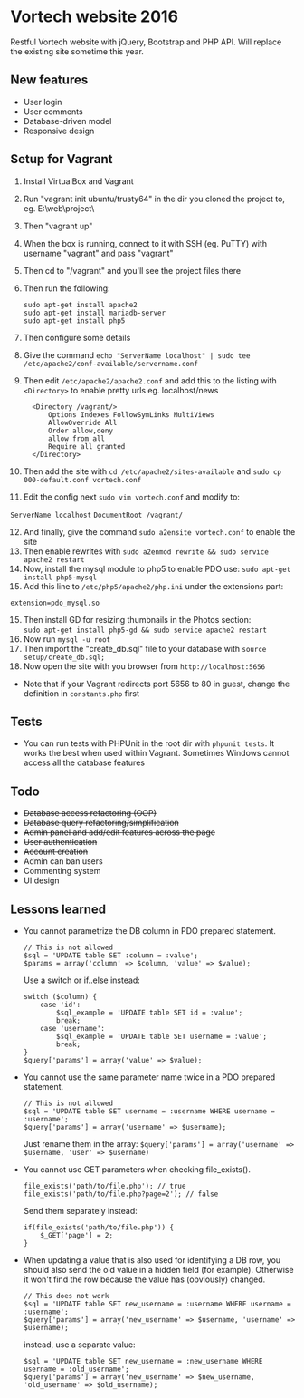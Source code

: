# Vortech website 2016
Restful Vortech website with jQuery, Bootstrap and PHP API. Will replace the existing site sometime this year.

## New features
* User login  
* User comments  
* Database-driven model  
* Responsive design  

## Setup for Vagrant
1. Install VirtualBox and Vagrant
2. Run "vagrant init ubuntu/trusty64" in the dir you cloned the project to, eg. E:\web\project\
3. Then "vagrant up"
4. When the box is running, connect to it with SSH (eg. PuTTY) with username "vagrant" and pass "vagrant"
5. Then cd to "/vagrant" and you'll see the project files there
6. Then run the following:

   `sudo apt-get install apache2`  
   `sudo apt-get install mariadb-server`  
   `sudo apt-get install php5`  

7. Then configure some details
8. Give the command `echo "ServerName localhost" | sudo tee /etc/apache2/conf-available/servername.conf`
9. Then edit `/etc/apache2/apache2.conf` and add this to the listing with `<Directory>` to enable pretty urls eg. localhost/news

   ```
     <Directory /vagrant/>  
         Options Indexes FollowSymLinks MultiViews  
         AllowOverride All  
         Order allow,deny  
         allow from all  
         Require all granted  
     </Directory>  
   ```

10. Then add the site with `cd /etc/apache2/sites-available` and `sudo cp 000-default.conf vortech.conf`
11. Edit the config next `sudo vim vortech.conf` and modify to:  

   `ServerName localhost`
   `DocumentRoot /vagrant/`

12. And finally, give the command `sudo a2ensite vortech.conf` to enable the site
13. Then enable rewrites with `sudo a2enmod rewrite && sudo service apache2 restart`
14. Now, install the mysql module to php5 to enable PDO use: `sudo apt-get install php5-mysql`
14. Add this line to `/etc/php5/apache2/php.ini` under the extensions part:

  `extension=pdo_mysql.so`

15. Then install GD for resizing thumbnails in the Photos section:  
    `sudo apt-get install php5-gd && sudo service apache2 restart`
16. Now run `mysql -u root`
17. Then import the "create_db.sql" file to your database with `source setup/create_db.sql;`
18. Now open the site with you browser from `http://localhost:5656`
 * Note that if your Vagrant redirects port 5656 to 80 in guest, change the definition in `constants.php` first

## Tests
* You can run tests with PHPUnit in the root dir with `phpunit tests`. It works the best when used within Vagrant. Sometimes Windows cannot access all the database features

## Todo
* ~~Database access refactoring (OOP)~~  
* ~~Database query refactoring/simplification~~  
* ~~Admin panel and add/edit features across the page~~  
* ~~User authentication~~  
* ~~Account creation~~  
* Admin can ban users
* Commenting system  
* UI design

## Lessons learned
* You cannot parametrize the DB column in PDO prepared statement.  

  ```
  // This is not allowed  
  $sql = 'UPDATE table SET :column = :value';  
  $params = array('column' => $column, 'value' => $value);  
  ```

  Use a switch or if..else instead:  

  ```
  switch ($column) {  
      case 'id':  
          $sql_example = 'UPDATE table SET id = :value';  
          break;  
      case 'username':  
          $sql_example = 'UPDATE table SET username = :value';  
          break;
  }  
  $query['params'] = array('value' => $value);
  ```

* You cannot use the same parameter name twice in a PDO prepared statement.

  ```
  // This is not allowed  
  $sql = 'UPDATE table SET username = :username WHERE username = :username';  
  $query['params'] = array('username' => $username);  
  ```

  Just rename them in the array:
    `$query['params'] = array('username' => $username, 'user' => $username)`
* You cannot use GET parameters when checking file_exists().

  ```
  file_exists('path/to/file.php'); // true
  file_exists('path/to/file.php?page=2'); // false
  ```

  Send them separately instead:  

  ```
  if(file_exists('path/to/file.php')) {
      $_GET['page'] = 2;
  }
  ```
* When updating a value that is also used for identifying a DB row, you should also send the old value in a hidden field (for example).
Otherwise it won't find the row because the value has (obviously) changed.

  ```
  // This does not work  
  $sql = 'UPDATE table SET new_username = :username WHERE username = :username';  
  $query['params'] = array('new_username' => $username, 'username' => $username);  
  ```

  instead, use a separate value:

    ```
    $sql = 'UPDATE table SET new_username = :new_username WHERE username = :old_username';  
    $query['params'] = array('new_username' => $new_username, 'old_username' => $old_username);  
    ```
